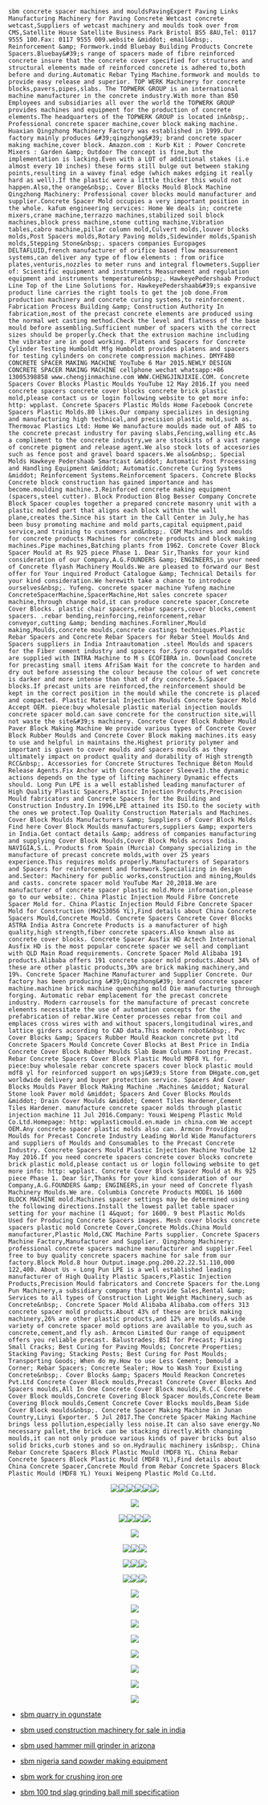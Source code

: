 
```
sbm concrete spacer machines and mouldsPavingExpert Paving Links Manufacturing Machinery for Paving Concrete Wetcast concrete wetcast,Suppliers of wetcast machinery and moulds took over from CMS,Satellite House Satellite Business Park Bristol BS5 8AU,Tel: 0117 9555 100.Fax: 0117 9555 009.website &middot; email&nbsp;. Reinforcement &amp; Formwork.indd Bluebay Building Products Concrete Spacers.Bluebay&#39;s range of spacers made of fibre reinforced concrete insure that the concrete cover specified for structures and structural elements made of reinforced concrete is adhered to,both before and during.Automatic Rebar Tying Machine.formwork and moulds to provide easy release and superior. TOP WERK Machinery for concrete blocks,pavers,pipes,slabs. The TOPWERK GROUP is an international machine manufacturer in the concrete industry.With more than 850 Employees and subsidiaries all over the world the TOPWERK GROUP provides machines and equipment for the production of concrete elements.The headquarters of the TOPWERK GROUP is located in&nbsp;. Professional concrete spacer machine,cover block making machine. Huaxian Qingzhong Machinery Factory was established in 1999.Our factory mainly produces &#39;qingzhong&#39; brand concrete spacer making machine,cover block. Amazon.com : Kurb Kit : Power Concrete Mixers : Garden &amp; Outdoor The concept is fine,but the implementation is lacking.Even with a LOT of additional stakes (i.e almost every 10 inches) these forms still bulge out between staking points,resulting in a wavey final edge (which makes edging it really hard as well).If the plastic were a little thicker this would not happen.Also,the orange&nbsp;. Cover Blocks Mould Block Machine Qingzhong Machinery: Professional cover blocks mould manufacturer and supplier.Concrete Spacer Mold occupies a very important position in the whole. kafum engineering services: Home We deals in; concrete mixers,crane machine,terrazzo machines,stabilized soil block machines,block press machine,stone cutting machine,Vibration tables,cabro machine,pillar column mold,Culvert molds,louver blocks molds,Post Spacers molds,Rotary Paving molds,Sidewinder molds,Spanish molds,Stepping Stone&nbsp;. spacers companies Europages DELTAFLUID,french manufacturer of orifice based flow measurement systems,can deliver any type of flow elements : from orifice plates,venturis,nozzles to meter runs and integral flowmeters.Supplier of: Scientific equipment and instruments Measurement and regulation equipment and instruments temperature&nbsp;. HawkeyePedershaab Product Line Top of the Line Solutions for. HawkeyePedershaab&#39;s expansive product line carries the right tools to get the job done.From production machinery and concrete curing systems,to reinforcement. Fabrication Process Building &amp; Construction Authority In fabrication,most of the precast concrete elements are produced using the normal wet casting method.Check the level and flatness of the base mould before assembling.Sufficient number of spacers with the correct sizes should be properly.Check that the extrusion machine including the vibrator are in good working. Platens and Spacers for Concrete Cylinder Testing Humboldt Mfg Humboldt provides platens and spacers for testing cylinders on concrete compression machines. DMYF480 CONCRETE SPACER MAKING MACHINE YouTube 6 Mar 2015.NEWLY DESIGN CONCRETE SPACER MAKING MACHINE cellphone wechat whatsapp:+86 13005398858 www.chengjinmachine.com WWW.CHENGJINJIXIE.COM. Concrete Spacers Cover Blocks Plastic Moulds YouTube 12 May 2016.If you need concrete spacers concrete cover blocks concrete brick plastic mold,please contact us or login following website to get more info: http: wpplast. Concrete Spacers Plastic Molds Home Facebook Concrete Spacers Plastic Molds.80 likes.Our company specializes in designing and manufacturing high technical,and precision plastic mold,such as. Thermovac Plastics Ltd: Home We manufacture moulds made out of ABS to the concrete precast industry for paving slabs,Fencing,walling etc.As a compliment to the concrete industry,we are stockists of a vast range of concrete pigment and release agent.We also stock lots of accesories such as fence post and gravel board spacers.We also&nbsp;. Special Molds Hawkeye Pedershaab Smartcast &middot; Automatic Post Processing and Handling Equipment &middot; Automatic.Concrete Curing Systems &middot; Reinforcement Systems.Reinforcement Spacers. Concrete Blocks Concrete block construction has gained importance and has become.moulding machine.3.Reinforced concrete making equipment (spacers,steel cutter). Block Production Blog Besser Company Concrete Block Spacer couples together a prepared concrete masonry unit with a plastic molded part that aligns each block within the wall plane,creates the.Since his start in the Call Center in July,he has been busy promoting machine and mold parts,capital equipment,paid service,and training to customers and&nbsp;. CGM Machines and moulds for concrete products Machines for concrete products and block making machines.Pipe machines,Batching plants from 1962. Concrete Cover Block Spacer Mould at Rs 925 piece Phase 1. Dear Sir,Thanks for your kind consideration of our Company,A.G.FOUNDERS &amp; ENGINEERS,in your need of Concrete flyash Machinery Moulds.We are pleased to forward our Best offer for Your inquired Product Catalogue &amp; Technical Details for your kind consideration.We herewith take a chance to introduce ourselves&nbsp;. Yufeng. concrete spacer machine Yufeng machine ConcreteSpacerMachine,SpacerMachine,Hot sales concrete spacer machine,through change mold,it can produce concrete spacer,Concrete Cover Blocks. plastic chair spacers,rebar spacers,cover blocks,cement spacers. .rebar bending,reinforcing,reinforcement,rebar conveyor,cutting &amp; bending machines.Formliner,Mould making,Moulds,concrete moulds,concrete castings techniques.Plastic Rebar Spacers and Concrete Rebar Spacers for Rebar Steel Moulds And Spacers suppliers in India Intraautomation .steel Moulds and spacers for the Fiber cement industry and spacers for.Syro corrugated moulds are supplied with INTRA Machine to M s ECOFIBRA in. Download Concrete for precasting small items AfriSam Wait for the concrete to harden and dry out before assessing the colour because the colour of wet concrete is darker and more intense than that of dry concrete.5.Spacer blocks.If precast units are reinforced,the reinforcement should be kept in the correct position in the mould while the concrete is placed and compacted. Plastic Material Injection Moulds Concrete Spacer Mold Accept OEM. piece:buy wholesale plastic material injection moulds concrete spacer mold.can save concrete for the construction site,will not waste the site&#39;s machinery. Concrete Cover Block Rubber Mould Paver Block Making Machine We provide various types of Concrete Cover Block Rubber Moulds and Concrete Cover Block making machines.its easy to use and helpful in maintains the.Highest priority polymer and important is given to cover moulds and spacers moulds as they ultimately impact on product quality and durability of High strength RCC&nbsp;. Accessories for Concrete Structures Technique Béton Mould Release Agents.Fix Anchor with Concrete Spacer Sleeve1).the dynamic actions depends on the type of lifting machinery Dynamic effects should. Long Pun LPE is a well established leading manufacturer of High Quality Plastic Spacers,Plastic Injection Products,Precision Mould fabricators and Concrete Spacers for the Building and Construction Industry.In 1996,LPE attained its ISO.to the society with the ones we protect.Top Quality Construction Materials and Machines. Cover Block Moulds Manufacturers &amp; Suppliers of Cover Block Molds Find here Cover Block Moulds manufacturers,suppliers &amp; exporters in India.Get contact details &amp; address of companies manufacturing and supplying Cover Block Moulds,Cover Block Molds across India. NAVIGIA,S.L. Products from Spain (Murcia) Company specializing in the manufacture of precast concrete molds,with over 25 years experience.This requires molds properly.Manufacturers of Separators and Spacers for reinforcement and formwork.Specializing in design and.Sector: Machinery for public works,construction and mining,Moulds and casts. concrete spacer mold YouTube Mar 20,2018.We are manufacturer of concrete spacer plastic mold.More information,please go to our website:. China Plastic Injection Mould Fibre Concrete Spacer Mold for. China Plastic Injection Mould Fibre Concrete Spacer Mold for Construction (MH253056 YL),Find details about China Concrete Spacers Mould,Concrete Mould. Concrete Spacers Concrete Cover Blocks ASTRA India Astra Concrete Products is a manufacturer of high quality,high strength,fiber concrete spacers.Also known also as concrete cover blocks. Concrete Spacer Ausfix HD Actech International Ausfix HD is the most popular concrete spacer we sell and compliant with QLD Main Road requirements. Concrete Spacer Mold Alibaba 191 products.Alibaba offers 191 concrete spacer mold products.About 34% of these are other plastic products,30% are brick making machinery,and 19%. Concrete Spacer Machine Manufacturer and Supplier Concrete. Our factory has been producing &#39;Qingzhong&#39; brand concrete spacer machine.machine brick machine quenching mold Die manufacturing through forging. Automatic rebar emplacement for the precast concrete industry. Modern carrousels for the manufacture of precast concrete elements necessitate the use of automation concepts for the prefabrication of rebar.Wire Center processes rebar from coil and emplaces cross wires with and without spacers,longitudinal wires,and lattice girders according to CAD data.This modern robot&nbsp;. Pvc Cover Blocks &amp; Spacers Rubber Mould Reackon concrete pvt ltd Concrete Spacers Mould Concrete Cover Blocks at Best Price in India Concrete Cover Block Rubber Moulds Slab Beam Column Footing Precast. Rebar Concrete Spacers Cover Block Plastic Mould MDF8 YL for. piece:buy wholesale rebar concrete spacers cover block plastic mould mdf8 yl for reinforced support on wpsj&#39;s Store from DHgate.com,get worldwide delivery and buyer protection service. Spacers And Cover Blocks Moulds Paver Block Making Machine .Machines &middot; Natural Stone look Paver mold &middot; Spacers And Cover Blocks Moulds &middot; Drain Cover Moulds &middot; Cement Tiles Hardener,Cement Tiles Hardener. manufacture concrete spacer molds through plastic injection machine 11 Jul 2016.Company: Youxi Weipeng Plastic Mold Co.Ltd.Homepage: http: wpplasticmould.en.made in china.com We accept OEM.Any concrete spacer plastic molds also can. Armcon Providing Moulds for Precast Concrete Industry Leading World Wide Manufacturers and suppliers of Moulds and Consumables to the Precast Concrete Industry. Concrete Spacers Mould Plastic Injection Machine YouTube 12 May 2016.If you need concrete spacers concrete cover blocks concrete brick plastic mold,please contact us or login following website to get more info: http: wpplast. Concrete Cover Block Spacer Mould at Rs 925 piece Phase 1. Dear Sir,Thanks for your kind consideration of our Company,A.G.FOUNDERS &amp; ENGINEERS,in your need of Concrete flyash Machinery Moulds.We are. Columbia Concrete Products MODEL 16 1600 BLOCK MACHINE mold.Machines spacer settings may be determined using the following directions.Install the lowest pallet table spacer setting for your machine (1 4&quot; for 1600. 9 best Plastic Molds Used for Producing Concrete Spacers images. Mesh cover blocks concrete spacers plastic mold Concrete Cover,Concrete Molds.China Mould manufacturer,Plastic Mold,CNC Machine Parts supplier. Concrete Spacers Machine Factory,Manufacturer and Supplier. Qingzhong Machinery: professional concrete spacers machine manufacturer and supplier.Feel free to buy quality concrete spacers machine for sale from our factory.Block Mold.8 hour Output.image.png.200.22.22.51.110,000 122,400. About Us « Long Pun LPE is a well established leading manufacturer of High Quality Plastic Spacers,Plastic Injection Products,Precision Mould fabricators and Concrete Spacers for the.Long Pun Machinery,a subsidiary company that provide Sales,Rental &amp; Services to all types of Construction Light Weight Machinery,such as Concrete&nbsp;. Concrete Spacer Mold Alibaba Alibaba.com offers 313 concrete spacer mold products.About 43% of these are brick making machinery,26% are other plastic products,and 12% are moulds.A wide variety of concrete spacer mold options are available to you,such as concrete,cement,and fly ash. Armcon Limited Our range of equipment offers you reliable precast. Balustrades; BSI for Precast; Fixing Small Cracks; Best Curing for Paving Moulds; Concrete Properties; Stacking Paving; Stacking Posts; Best Curing for Post Moulds; Transporting Goods; When do my.How to use Less Cement; Demould a Corner; Rebar Spacers; Concrete Sealer; How to Wash Your Existing Concrete&nbsp;. Cover Blocks &amp; Spacers Mould Reackon Concretes Pvt.Ltd Concrete Cover Block moulds,Precast Concrete Cover Blocks And Spacers moulds,All In One Concrete Cover Block moulds,R.C.C Concrete Cover Block moulds,Concrete Covering Block Spacer moulds,Concrete Beam Covering Block moulds,Cement Concrete Cover Blocks moulds,Beam Side Cover Block moulds&nbsp;. Concrete Spacer Making Machine in Junan Country,Linyi Exporter. 5 Jul 2017.The Concrete Spacer Making Machine brings less pollution,especially less noise.It can also save energy.No necessary pallet,the brick can be stacking directly.With changing moulds,it can not only produce various kinds of paver bricks but also solid bricks,curb stones and so on.Hydraulic machinery is&nbsp;. China Rebar Concrete Spacers Block Plastic Mould (MDF8 YL. China Rebar Concrete Spacers Block Plastic Mould (MDF8 YL),Find details about China Concrete Spacer,Concrete Mould from Rebar Concrete Spacers Block Plastic Mould (MDF8 YL) Youxi Weipeng Plastic Mold Co.Ltd. 
```

<div align="center">
  
<a rel="nofollow" href="https://m.shibang-china.com?f=github&k=sbm+concrete+spacer+machines+and+moulds"><img src="https://static.shibang-china.com/en/l.png"></a><img src="https://static.shibang-china.com/en/hw.png"><a rel="nofollow" href="https://m.shibang-china.com/product/?f=github&k=sbm+concrete+spacer+machines+and+moulds"><img src="https://static.shibang-china.com/en/p.png"></a><a rel="nofollow" href="https://m.shibang-china.com/cases/?f=github&k=sbm+concrete+spacer+machines+and+moulds"><img src="https://static.shibang-china.com/en/c.png"></a><a rel="nofollow" href="https://m.shibang-china.com/news/?f=github&k=sbm+concrete+spacer+machines+and+moulds"><img src="https://static.shibang-china.com/en/n.png"></a><a rel="nofollow" href="https://m.shibang-china.com?f=github&k=sbm+concrete+spacer+machines+and+moulds"><img src="https://static.shibang-china.com/en/m.png"></a>

<a rel="nofollow" href="https://m.shibang-china.com/product/?f=github&k=sbm+concrete+spacer+machines+and+moulds"><img src="https://static.shibang-china.com/en/b.jpg"></a>
  
<a rel="nofollow" href="https://m.shibang-china.com/solution-aggregate.html?f=github&k=sbm+concrete+spacer+machines+and+moulds"><img src="https://static.shibang-china.com/en/a.jpg"></a><a rel="nofollow" href="https://m.shibang-china.com/solution-mine.html?f=github&k=sbm+concrete+spacer+machines+and+moulds"><img src="https://static.shibang-china.com/en/m.jpg"></a><a rel="nofollow" href="https://m.shibang-china.com/solution-mill.html?f=github&k=sbm+concrete+spacer+machines+and+moulds"><img src="https://static.shibang-china.com/en/g.jpg"></a><a rel="nofollow" href="https://m.shibang-china.com/solution-epc.html?f=github&k=sbm+concrete+spacer+machines+and+moulds"><img src="https://static.shibang-china.com/en/e.jpg"></a>

<a rel="nofollow" href="https://m.shibang-china.com/product/?f=github&k=sbm+concrete+spacer+machines+and+moulds"><img src="https://static.shibang-china.com/en/a-p.png"></a>

<a rel="nofollow" href="https://m.shibang-china.com/product/crusher/c6x.html?f=github&k=sbm+concrete+spacer+machines+and+moulds"><img src="https://static.shibang-china.com/en/j.jpg"></a><a rel="nofollow" href="https://m.shibang-china.com/product/crusher/ci5x.html?f=github&k=sbm+concrete+spacer+machines+and+moulds"><img src="https://static.shibang-china.com/en/i.jpg"></a><a rel="nofollow" href="https://m.shibang-china.com/product/crusher/hst.html?f=github&k=sbm+concrete+spacer+machines+and+moulds"><img src="https://static.shibang-china.com/en/c.jpg"></a>

<a rel="nofollow" href="https://m.shibang-china.com/product/mill/mtw.html?f=github&k=sbm+concrete+spacer+machines+and+moulds"><img src="https://static.shibang-china.com/en/mtw.jpg"></a><a rel="nofollow" href="https://m.shibang-china.com/product/mill/scm.html?f=github&k=sbm+concrete+spacer+machines+and+moulds"><img src="https://static.shibang-china.com/en/scm.jpg"></a><a rel="nofollow" href="https://m.shibang-china.com/product/mill/lm.html?f=github&k=sbm+concrete+spacer+machines+and+moulds"><img src="https://static.shibang-china.com/en/lm.jpg"></a>

<a rel="nofollow" href="https://m.shibang-china.com/product/sand/vsi6x.html?f=github&k=sbm+concrete+spacer+machines+and+moulds"><img src="https://static.shibang-china.com/en/6x.jpg"></a><a rel="nofollow" href="https://m.shibang-china.com/product/sand/vu.html?f=github&k=sbm+concrete+spacer+machines+and+moulds"><img src="https://static.shibang-china.com/en/vu.jpg"></a><a rel="nofollow" href="https://m.shibang-china.com/product/mobile/klun.html?f=github&k=sbm+concrete+spacer+machines+and+moulds"><img src="https://static.shibang-china.com/en/k.jpg"></a>

<a rel="nofollow" href="https://m.shibang-china.com/cases/?f=github&k=sbm+concrete+spacer+machines+and+moulds"><img src="https://static.shibang-china.com/en/case.png"></a>

<a rel="nofollow" href="https://m.shibang-china.com/cases/aggregate/202.html?f=github&k=sbm+concrete+spacer+machines+and+moulds"><img src="https://static.shibang-china.com/en/c-1.jpg"></a>

<a rel="nofollow" href="https://m.shibang-china.com/cases/aggregate/203.html?f=github&k=sbm+concrete+spacer+machines+and+moulds"><img src="https://static.shibang-china.com/en/c-2.jpg"></a>

<a rel="nofollow" href="https://m.shibang-china.com/cases/mill/123.html?f=github&k=sbm+concrete+spacer+machines+and+moulds"><img src="https://static.shibang-china.com/en/c-3.jpg"></a>

<a rel="nofollow" href="https://m.shibang-china.com/contact_us.html?f=github&k=sbm+concrete+spacer+machines+and+moulds"><img src="https://static.shibang-china.com/en/contact.png"></a>

<a rel="nofollow" href="https://swt.shibang-china.com/?f=github&k=sbm+concrete+spacer+machines+and+moulds"><img src="https://static.shibang-china.com/en/chat.png"></a>

<a rel="nofollow" href="https://whatsapp.shibangsoft.com/WhatsApp.php?f=github&k=sbm+concrete+spacer+machines+and+moulds"><img src="https://static.shibang-china.com/en/whatsapp.png"></a>

<a rel="nofollow" href="https://m.shibang-china.com/?f=github&k=sbm+concrete+spacer+machines+and+moulds"><img src="https://static.shibang-china.com/en/website.png"></a>

</div>


* [sbm quarry in ogunstate](sbm%20quarry%20in%20ogunstate.md)

* [sbm used construction machinery for sale in india](sbm%20used%20construction%20machinery%20for%20sale%20in%20india.md)

* [sbm used hammer mill grinder in arizona](sbm%20used%20hammer%20mill%20grinder%20in%20arizona.md)

* [sbm nigeria sand powder making equipment](sbm%20nigeria%20sand%20powder%20making%20equipment.md)

* [sbm work for crushing iron ore](sbm%20work%20for%20crushing%20iron%20ore.md)

* [sbm 100 tpd slag grinding ball mill specificatiion](sbm%20100%20tpd%20slag%20grinding%20ball%20mill%20specificatiion.md)
